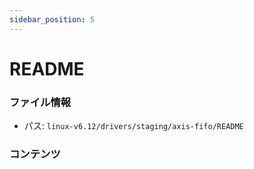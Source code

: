 ```yaml
---
sidebar_position: 5
---
```

# README

### ファイル情報

- パス: `linux-v6.12/drivers/staging/axis-fifo/README`

### コンテンツ

```txt

```
